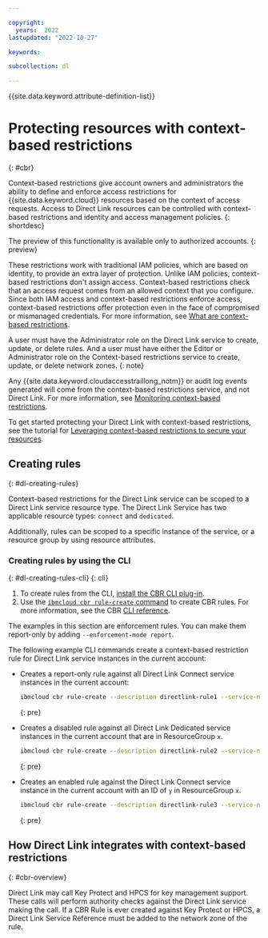 ```yaml
---

copyright:
  years:  2022
lastupdated: "2022-10-27"

keywords: 

subcollection: dl

---
```


{{site.data.keyword.attribute-definition-list}}

# Protecting resources with context-based restrictions
{: #cbr}

Context-based restrictions give account owners and administrators the ability to define and enforce access restrictions for {{site.data.keyword.cloud}} resources based on the context of access requests. Access to Direct Link resources can be controlled with context-based restrictions and identity and access management policies.
{: shortdesc}

The preview of this functionality is available only to authorized accounts. 
{: preview}

These restrictions work with traditional IAM policies, which are based on identity, to provide an extra layer of protection. Unlike IAM policies, context-based restrictions don't assign access. Context-based restrictions check that an access request comes from an allowed context that you configure. Since both IAM access and context-based restrictions enforce access, context-based restrictions offer protection even in the face of compromised or mismanaged credentials. For more information, see [What are context-based restrictions](/docs/account?topic=account-context-restrictions-whatis).

A user must have the Administrator role on the Direct Link service to create, update, or delete rules. And a user must have either the Editor or Administrator role on the Context-based restrictions service to create, update, or delete network zones.
{: note}

Any {{site.data.keyword.cloudaccesstraillong_notm}} or audit log events generated will come from the context-based restrictions service, and not Direct Link. For more information, see [Monitoring context-based restrictions](/docs/account?topic=account-cbr-monitor).

To get started protecting your Direct Link with context-based restrictions, see the tutorial for [Leveraging context-based restrictions to secure your resources](/docs/account?topic=account-context-restrictions-tutorial). 

## Creating rules
{: #dl-creating-rules}

Context-based restrictions for the Direct Link service can be scoped to a Direct Link service resource type. The Direct Link Service has two applicable resource types: `connect` and `dedicated`.

Additionally, rules can be scoped to a specific instance of the service, or a resource group by using resource attributes.

### Creating rules by using the CLI
{: #dl-creating-rules-cli}
{: cli}

1. To create rules from the CLI, [install the CBR CLI plug-in](/docs/account?topic=cli-cbr-plugin#install-cbr-plugin).
1. Use the [`ibmcloud cbr rule-create` command](/docs/account?topic=cli-cbr-plugin#cbr-cli-rule-create-command) to create CBR rules. For more information, see the CBR [CLI reference](/docs/account?topic=cli-cbr-plugin#cbr-zones-cli).

The examples in this section are enforcement rules. You can make them report-only by adding `--enforcement-mode report`.  

The following example CLI commands create a context-based restriction rule for Direct Link service instances in the current account:

* Creates a report-only rule against all Direct Link Connect service instances in the current account:

   ```sh
   ibmcloud cbr rule-create --description directlink-rule1 --service-name directlink --resource-type connect --zone-id=<zone_id> --enforcement-mode report
   ```
   {: pre}

* Creates a disabled rule against all Direct Link Dedicated service instances in the current account that are in ResourceGroup `x`.

   ```sh
   ibmcloud cbr rule-create --description directlink-rule2 --service-name directlink --resource-type dedicated --resource-attributes "resourceGroupId=<rg_x_id>" --zone-id=<zone_id> --enforcement-mode disabled
   ```
   {: pre}

* Creates an enabled rule against the Direct Link Connect service instance in the current account with an ID of `y` in ResourceGroup `x`.

   ```sh
   ibmcloud cbr rule-create --description directlink-rule3 --service-name directlink --resource-type dedicated --resource-attributes "resource=<id_y>,resourceGroupId=<rg_x_id>" --zone-id=<zone_id> --enforcement-mode disabled
   ```
   {: pre}

## How Direct Link integrates with context-based restrictions
{: #cbr-overview}

Direct Link may call Key Protect and HPCS for key management support. These calls will perform authority checks against the Direct Link service making the call. If a CBR Rule is ever created against Key Protect or HPCS, a Direct Link Service Reference must be added to the network zone of the rule.
